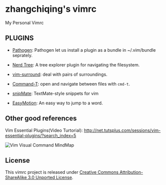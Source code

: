zhangchiqing's vimrc
=====

My Personal Vimrc

PLUGINS
-------

* [Pathogen](http://www.vim.org/scripts/script.php?script_id=2332): Pathogen let us install a plugin as a bundle in ~/.vim/bundle seprately.

* [Nerd Tree](http://www.vim.org/scripts/script.php?script_id=1658): A tree explorer plugin for navigating the filesystem.

* [vim-surround](https://github.com/tpope/vim-surround/blob/master/doc/surround.txt): deal with pairs of surroundings.

* [Command-T](https://github.com/wincent/Command-T): open and navigate between files with `cmd-t`.

* [snipMate](http://www.vim.org/scripts/script.php?script_id=2540): TextMate-style snippets for vim

* [EasyMotion](https://github.com/Lokaltog/vim-easymotion): An easy way to jump to a word.

Other good references
-------
Vim Essential Plugins(Video Turtorial): http://net.tutsplus.com/sessions/vim-essential-plugins/?search_index=5

![Vim Visual Command MindMap](http://zhangchiqing-wordpress.stor.sinaapp.com/uploads/2012/11/vim.jpg "Vim Visual Command MindMap")

License
-------

This vimrc project is released under [Creative Commons Attribution-ShareAlike 3.0 Unported License](http://creativecommons.org/licenses/by-sa/3.0/deed.en_US).
